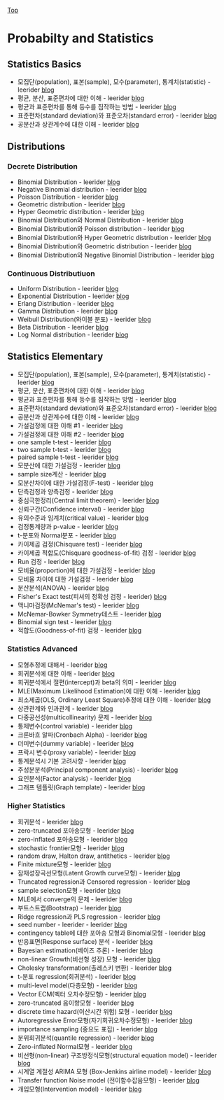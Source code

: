 [Top](index.md)

# Probabilty and Statistics

## Statistics Basics

* 모집단(population), 표본(sample), 모수(parameter), 통계치(statistic) - leerider  [blog](http://blog.naver.com/PostList.nhn?from=postList&blogId=leerider&categoryNo=59&currentPage=7)
* 평균, 분산, 표준편차에 대한 이해 - leerider [blog](http://blog.naver.com/PostList.nhn?from=postList&blogId=leerider&categoryNo=59&currentPage=31)
* 평균과 표준편차를 통해 등수를 짐작하는 방법 - leerider [blog](http://blog.naver.com/PostList.nhn?from=postList&blogId=leerider&categoryNo=59&currentPage=27)
* 표준편차(standard deviation)와 표준오차(standard error) - leerider [blog](http://blog.naver.com/PostList.nhn?from=postList&blogId=leerider&categoryNo=59&currentPage=6)
* 공분산과 상관계수에 대한 이해 - leerider [blog](http://blog.naver.com/PostList.nhn?from=postList&blogId=leerider&categoryNo=59&currentPage=30)


## Distributions

### Decrete Distribution
* Binomial Distribution - leerider [blog](http://blog.naver.com/PostList.nhn?from=postList&blogId=leerider&categoryNo=53&currentPage=4)
* Negative Binomial distribution - leerider [blog](http://blog.naver.com/PostList.nhn?from=postList&blogId=leerider&categoryNo=53&currentPage=9)
* Poisson Distribution - leerider [blog](http://blog.naver.com/PostList.nhn?from=postList&blogId=leerider&categoryNo=53&currentPage=8)
* Geometric distribution - leerider [blog](http://blog.naver.com/PostList.nhn?from=postList&blogId=leerider&categoryNo=53&currentPage=10)
* Hyper Geometric distribution - leerider [blog](http://blog.naver.com/PostList.nhn?from=postList&blogId=leerider&categoryNo=53&currentPage=7)
* Binomial Distribution와 Normal Distribution - leerider [blog](http://blog.naver.com/PostList.nhn?from=postList&blogId=leerider&categoryNo=53&currentPage=6)
* Binomial Distribution와 Poisson distribution - leerider [blog](http://blog.naver.com/PostList.nhn?from=postList&blogId=leerider&categoryNo=53&currentPage=5)
* Binomial Distribution와 Hyper Geometric distribution - leerider [blog](http://blog.naver.com/PostList.nhn?from=postList&blogId=leerider&categoryNo=53&currentPage=3)
* Binomial Distribution와 Geometric distribution - leerider [blog](http://blog.naver.com/PostList.nhn?from=postList&blogId=leerider&categoryNo=53&currentPage=2)
* Binomial Distribution와 Negative Binomial Distribution - leerider [blog](http://blog.naver.com/PostList.nhn?blogId=leerider&from=postList&categoryNo=53)


### Continuous Distributiuon

* Uniform Distribution - leerider [blog](http://blog.naver.com/PostList.nhn?from=postList&blogId=leerider&categoryNo=55&currentPage=6)  
* Exponential Distribution - leerider [blog](http://blog.naver.com/PostList.nhn?from=postList&blogId=leerider&categoryNo=55&currentPage=7)
* Erlang Distribution - leerider [blog](http://blog.naver.com/PostList.nhn?from=postList&blogId=leerider&categoryNo=55&currentPage=5)
* Gamma Distribution - leerider [blog](http://blog.naver.com/PostList.nhn?from=postList&blogId=leerider&categoryNo=55&currentPage=4)
* Weibull Distribution(와이블 분포) - leerider [blog](http://blog.naver.com/PostList.nhn?from=postList&blogId=leerider&categoryNo=55&currentPage=3)
* Beta Distribution - leerider [blog](http://blog.naver.com/PostList.nhn?from=postList&blogId=leerider&categoryNo=55&currentPage=2)
* Log Normal distribution - leerider [blog](http://blog.naver.com/PostList.nhn?blogId=leerider&from=postList&categoryNo=55)



## Statistics Elementary

* 모집단(population), 표본(sample), 모수(parameter), 통계치(statistic)  - leerider [blog](http://blog.naver.com/PostList.nhn?from=postList&blogId=leerider&categoryNo=59&currentPage=7)
* 평균, 분산, 표준편차에 대한 이해 - leerider [blog](http://blog.naver.com/PostList.nhn?from=postList&blogId=leerider&categoryNo=59&currentPage=31)
* 평균과 표준편차를 통해 등수를 짐작하는 방법 - leerider [blog](http://blog.naver.com/PostList.nhn?from=postList&blogId=leerider&categoryNo=59&currentPage=27)
* 표준편차(standard deviation)와 표준오차(standard error) - leerider [blog](http://blog.naver.com/PostList.nhn?from=postList&blogId=leerider&categoryNo=59&currentPage=6)
* 공분산과 상관계수에 대한 이해 - leerider [blog](http://blog.naver.com/PostList.nhn?from=postList&blogId=leerider&categoryNo=59&currentPage=30)
* 가설검정에 대한 이해 #1 - leerider [blog](http://blog.naver.com/PostList.nhn?from=postList&blogId=leerider&categoryNo=59&currentPage=29)
* 가설검정에 대한 이해 #2 - leerider [blog](http://blog.naver.com/PostList.nhn?from=postList&blogId=leerider&categoryNo=59&currentPage=28)
* one sample t-test - leerider [blog](http://blog.naver.com/PostList.nhn?from=postList&blogId=leerider&categoryNo=59&currentPage=26)
* two sample t-test - leerider [blog](http://blog.naver.com/PostList.nhn?from=postList&blogId=leerider&categoryNo=59&currentPage=25)
* paired sample t-test - leerider [blog](http://blog.naver.com/PostList.nhn?from=postList&blogId=leerider&categoryNo=59&currentPage=24)
* 모분산에 대한 가설검정 - leerider [blog](http://blog.naver.com/PostList.nhn?from=postList&blogId=leerider&categoryNo=59&currentPage=23)
* sample size계산 - leerider [blog](http://blog.naver.com/PostList.nhn?from=postList&blogId=leerider&categoryNo=59&currentPage=21)
* 모분산차이에 대한 가설검정(F-test) - leerider [blog](http://blog.naver.com/PostList.nhn?from=postList&blogId=leerider&categoryNo=59&currentPage=20)
* 단측검정과 양측검정 - leerider [blog](http://blog.naver.com/PostList.nhn?from=postList&blogId=leerider&categoryNo=59&currentPage=19)
* 중심극한정리(Central limit theorem) - leerider [blog](http://blog.naver.com/PostList.nhn?from=postList&blogId=leerider&categoryNo=59&currentPage=18)
* 신뢰구간(Confidence interval) - leerider [blog](http://blog.naver.com/PostList.nhn?from=postList&blogId=leerider&categoryNo=59&currentPage=17)
* 유의수준과 임계치(critical value) - leerider [blog](http://blog.naver.com/PostList.nhn?from=postList&blogId=leerider&categoryNo=59&currentPage=16)
* 검정통계량과 p-value - leerider [blog](http://blog.naver.com/PostList.nhn?from=postList&blogId=leerider&categoryNo=59&currentPage=15)
* t-분포와 Normal분포 - leerider [blog](http://blog.naver.com/PostList.nhn?from=postList&blogId=leerider&categoryNo=59&currentPage=14)
* 카이제곱 검정(Chisquare test) - leerider [blog](http://blog.naver.com/PostList.nhn?from=postList&blogId=leerider&categoryNo=59&currentPage=13)
* 카이제곱 적합도(Chisquare goodness-of-fit) 검정 - leerider [blog](http://blog.naver.com/PostList.nhn?from=postList&blogId=leerider&categoryNo=59&currentPage=12)
* Run 검정 - leerider [blog](http://blog.naver.com/PostList.nhn?from=postList&blogId=leerider&categoryNo=59&currentPage=11)
* 모비율(proportion)에 대한 가설검정 - leerider [blog](http://blog.naver.com/PostList.nhn?from=postList&blogId=leerider&categoryNo=59&currentPage=10)
* 모비율 차이에 대한 가설검정 - leerider [blog](http://blog.naver.com/PostList.nhn?from=postList&blogId=leerider&categoryNo=59&currentPage=9)
* 분산분석(ANOVA) - leerider [blog](http://blog.naver.com/PostList.nhn?from=postList&blogId=leerider&categoryNo=59&currentPage=8)
* Fisher's Exact test(피셔의 정확성 검정 - leerider) [blog](http://blog.naver.com/PostList.nhn?from=postList&blogId=leerider&categoryNo=59&currentPage=5)
* 맥니마검정(McNemar's test) - leerider [blog](http://blog.naver.com/PostList.nhn?from=postList&blogId=leerider&categoryNo=59&currentPage=4)
* McNemar-Bowker Symmetry테스트 - leerider [blog](http://blog.naver.com/PostList.nhn?from=postList&blogId=leerider&categoryNo=59&currentPage=3)
* Binomial sign test - leerider [blog](http://blog.naver.com/PostList.nhn?from=postList&blogId=leerider&categoryNo=59&currentPage=2)
* 적합도(Goodness-of-fit) 검정 - leerider [blog](http://blog.naver.com/PostList.nhn?from=postList&blogId=leerider&categoryNo=59&currentPage=1)

### Statistics Advanced

* 모형추정에 대해서 - leerider [blog](http://blog.naver.com/PostList.nhn?from=postList&blogId=leerider&categoryNo=60&currentPage=15)
* 회귀분석에 대한 이해 - leerider [blog](http://blog.naver.com/PostList.nhn?from=postList&blogId=leerider&categoryNo=60&currentPage=14)
* 회귀분석에서 절편(intercept)과 beta의 의미 - leerider [blog](http://blog.naver.com/PostList.nhn?from=postList&blogId=leerider&categoryNo=60&currentPage=2)
* MLE(Maximum Likelihood Estimation)에 대한 이해 - leerider [blog](http://blog.naver.com/PostList.nhn?from=postList&blogId=leerider&categoryNo=60&currentPage=11)
* 최소제곱(OLS, Ordinary Least Square)추정에 대한 이해 - leerider [blog](http://blog.naver.com/PostList.nhn?from=postList&blogId=leerider&categoryNo=60&currentPage=13)
* 상관관계와 인과관계 - leerider [blog](http://blog.naver.com/PostList.nhn?from=postList&blogId=leerider&categoryNo=60&currentPage=12)
* 다중공선성(multicollinearity) 문제 - leerider [blog](http://blog.naver.com/PostList.nhn?from=postList&blogId=leerider&categoryNo=60&currentPage=10)
* 통제변수(control variable) - leerider [blog](http://blog.naver.com/PostList.nhn?from=postList&blogId=leerider&categoryNo=60&currentPage=9)
* 크론바흐 알파(Cronbach Alpha) - leerider [blog](http://blog.naver.com/PostList.nhn?from=postList&blogId=leerider&categoryNo=60&currentPage=8)
* 더미변수(dummy variable) - leerider [blog](http://blog.naver.com/PostList.nhn?from=postList&blogId=leerider&categoryNo=60&currentPage=7)
* 프락시 변수(proxy variable) - leerider [blog](http://blog.naver.com/PostList.nhn?from=postList&blogId=leerider&categoryNo=60&currentPage=6)
* 통계분석시 기본 고려사항 - leerider [blog](http://blog.naver.com/PostList.nhn?from=postList&blogId=leerider&categoryNo=60&currentPage=5)
* 주성분분석(Principal component analysis) - leerider [blog](http://blog.naver.com/PostList.nhn?from=postList&blogId=leerider&categoryNo=60&currentPage=4)
* 요인분석(Factor analysis) - leerider [blog](http://blog.naver.com/PostList.nhn?from=postList&blogId=leerider&categoryNo=60&currentPage=3)
* 그래프 템플릿(Graph template) - leerider [blog](http://blog.naver.com/PostList.nhn?from=postList&blogId=leerider&categoryNo=60&currentPage=1)

### Higher Statistics

* 회귀분석 - leerider [blog](http://blog.naver.com/PostList.nhn?from=postList&blogId=leerider&categoryNo=61&currentPage=31)
* zero-truncated 포아송모형 - leerider [blog](http://blog.naver.com/PostList.nhn?from=postList&blogId=leerider&categoryNo=61&currentPage=30)
* zero-inflated 포아송모형 - leerider [blog](http://blog.naver.com/PostList.nhn?from=postList&blogId=leerider&categoryNo=61&currentPage=29)
* stochastic frontier모형 - leerider [blog](http://blog.naver.com/PostList.nhn?from=postList&blogId=leerider&categoryNo=61&currentPage=28)
* random draw, Halton draw, antithetics - leerider [blog](http://blog.naver.com/PostList.nhn?from=postList&blogId=leerider&categoryNo=61&currentPage=27)
* Finite mixture모형 - leerider [blog](http://blog.naver.com/PostList.nhn?from=postList&blogId=leerider&categoryNo=61&currentPage=26)
* 잠재성장곡선모형(Latent Growth curve모형) - leerider [blog](http://blog.naver.com/PostList.nhn?from=postList&blogId=leerider&categoryNo=61&currentPage=25)
* Truncated regression과 Censored regression - leerider [blog](http://blog.naver.com/PostList.nhn?from=postList&blogId=leerider&categoryNo=61&currentPage=24)
* sample selection모형 - leerider [blog](http://blog.naver.com/PostList.nhn?from=postList&blogId=leerider&categoryNo=61&currentPage=23)
* MLE에서 converge의 문제 - leerider [blog](http://blog.naver.com/PostList.nhn?from=postList&blogId=leerider&categoryNo=61&currentPage=22)
* 부트스트랩(Bootstrap) - leerider [blog](http://blog.naver.com/PostList.nhn?from=postList&blogId=leerider&categoryNo=61&currentPage=21)
* Ridge regression과 PLS regression - leerider [blog](http://blog.naver.com/PostList.nhn?from=postList&blogId=leerider&categoryNo=61&currentPage=20)
* seed number - leerider - leerider [blog](http://blog.naver.com/PostList.nhn?from=postList&blogId=leerider&categoryNo=61&currentPage=19)
* contingency table에 대한 포아송 모형과 Binomial모형 - leerider [blog](http://blog.naver.com/PostList.nhn?from=postList&blogId=leerider&categoryNo=61&currentPage=18)
* 반응표면(Response surface) 분석 - leerider [blog](http://blog.naver.com/PostList.nhn?from=postList&blogId=leerider&categoryNo=61&currentPage=17)
* Bayesian estimation(베이즈 추론) - leerider [blog](http://blog.naver.com/PostList.nhn?from=postList&blogId=leerider&categoryNo=61&currentPage=16)
* non-linear Growth(비선형 성장) 모형 - leerider [blog](http://blog.naver.com/PostList.nhn?from=postList&blogId=leerider&categoryNo=61&currentPage=15)
* Cholesky transformation(촐레스키 변환) - leerider [blog](http://blog.naver.com/PostList.nhn?from=postList&blogId=leerider&categoryNo=61&currentPage=14)
* t-분포 regression(회귀분석) - leerider [blog](http://blog.naver.com/PostList.nhn?from=postList&blogId=leerider&categoryNo=61&currentPage=13)
* multi-level model(다층모형) - leerider [blog](http://blog.naver.com/PostList.nhn?from=postList&blogId=leerider&categoryNo=61&currentPage=12)
* Vector ECM(벡터 오차수정모형) - leerider [blog](http://blog.naver.com/PostList.nhn?from=postList&blogId=leerider&categoryNo=61&currentPage=11)
* zero-truncated 음이항모형 - leerider [blog](http://blog.naver.com/PostList.nhn?from=postList&blogId=leerider&categoryNo=61&currentPage=10)
* discrete time hazard(이산시간 위험) 모형 - leerider [blog](http://blog.naver.com/PostList.nhn?from=postList&blogId=leerider&categoryNo=61&currentPage=9)
* Autoregressive Error모형(자기회귀오차수정모형) - leerider [blog](http://blog.naver.com/PostList.nhn?from=postList&blogId=leerider&categoryNo=61&currentPage=8)
* importance sampling (중요도 표집) - leerider [blog](http://blog.naver.com/PostList.nhn?from=postList&blogId=leerider&categoryNo=61&currentPage=7)
* 분위회귀분석(quantile regression) - leerider [blog](http://blog.naver.com/PostList.nhn?from=postList&blogId=leerider&categoryNo=61&currentPage=6)
* Zero-inflated Normal모형 - leerider [blog](http://blog.naver.com/PostList.nhn?from=postList&blogId=leerider&categoryNo=61&currentPage=5)
* 비선형(non-linear) 구조방정식모형(structural equation model) - leerider [blog](http://blog.naver.com/PostList.nhn?from=postList&blogId=leerider&categoryNo=61&currentPage=4)
* 시계열 계절성 ARIMA 모형 (Box-Jenkins airline model) - leerider [blog](http://blog.naver.com/PostList.nhn?from=postList&blogId=leerider&categoryNo=61&currentPage=3)
* Transfer function Noise model (전이함수잡음모형) - leerider [blog](http://blog.naver.com/PostList.nhn?from=postList&blogId=leerider&categoryNo=61&currentPage=2)
* 개입모형(Intervention model) - leerider [blog](http://blog.naver.com/PostList.nhn?from=postList&blogId=leerider&categoryNo=61&currentPage=1)
